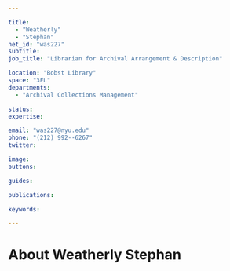 ```yaml
---

title:
  - "Weatherly"
  - "Stephan"
net_id: "was227"
subtitle: 
job_title: "Librarian for Archival Arrangement & Description"

location: "Bobst Library"
space: "3FL"
departments:
  - "Archival Collections Management"

status: 
expertise:

email: "was227@nyu.edu"
phone: "(212) 992--6267"
twitter: 

image: 
buttons:

guides:

publications:

keywords:

---
```


# About Weatherly Stephan



